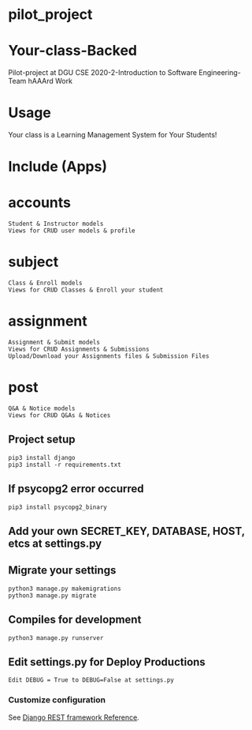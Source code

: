 # pilot_project
# Your-class-Backed
Pilot-project at DGU CSE 2020-2-Introduction to Software Engineering-Team hAAArd Work

# Usage
Your class is a Learning Management System for Your Students!

# Include (Apps)
# accounts
```
Student & Instructor models
Views for CRUD user models & profile
```

# subject
```
Class & Enroll models
Views for CRUD Classes & Enroll your student
```

# assignment
```
Assignment & Submit models
Views for CRUD Assignments & Submissions
Upload/Download your Assignments files & Submission Files
```

# post
```
Q&A & Notice models
Views for CRUD Q&As & Notices
```
## Project setup
```
pip3 install django
pip3 install -r requirements.txt
```

## If psycopg2 error occurred
```
pip3 install psycopg2_binary
```

## Add your own SECRET_KEY, DATABASE, HOST, etcs at settings.py

## Migrate your settings
```
python3 manage.py makemigrations
python3 manage.py migrate
```

## Compiles for development
```
python3 manage.py runserver
```

## Edit settings.py for Deploy Productions
```
Edit DEBUG = True to DEBUG=False at settings.py
```

### Customize configuration
See [Django REST framework Reference](https://www.django-rest-framework.org/).

